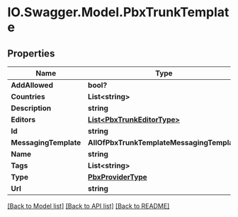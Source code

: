 # IO.Swagger.Model.PbxTrunkTemplate
## Properties

Name | Type | Description | Notes
------------ | ------------- | ------------- | -------------
**AddAllowed** | **bool?** |  | [optional] 
**Countries** | **List&lt;string&gt;** |  | [optional] 
**Description** | **string** |  | [optional] 
**Editors** | [**List&lt;PbxTrunkEditorType&gt;**](PbxTrunkEditorType.md) |  | [optional] 
**Id** | **string** |  | [optional] 
**MessagingTemplate** | **AllOfPbxTrunkTemplateMessagingTemplate** |  | [optional] 
**Name** | **string** |  | [optional] 
**Tags** | **List&lt;string&gt;** |  | [optional] 
**Type** | [**PbxProviderType**](PbxProviderType.md) |  | [optional] 
**Url** | **string** |  | [optional] 

[[Back to Model list]](../README.md#documentation-for-models) [[Back to API list]](../README.md#documentation-for-api-endpoints) [[Back to README]](../README.md)

